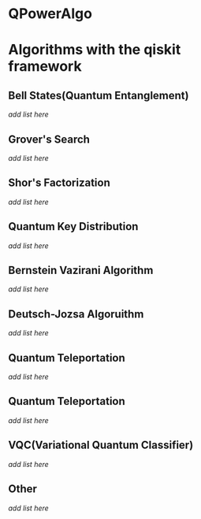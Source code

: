 # QPowerAlgo

# Algorithms with the qiskit framework

## Bell States(Quantum Entanglement)
_add list here_

## Grover's Search
_add list here_

## Shor's Factorization
_add list here_

## Quantum Key Distribution
_add list here_

## Bernstein Vazirani Algorithm
_add list here_

## Deutsch-Jozsa Algoruithm
_add list here_

## Quantum Teleportation
_add list here_

## Quantum Teleportation
_add list here_

## VQC(Variational Quantum Classifier)
_add list here_

## Other
_add list here_